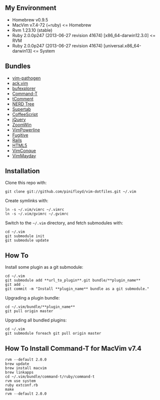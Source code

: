 ## My Environment ##

*    Homebrew v0.9.5
*    MacVim v7.4-72 (+ruby)                                                 <= Homebrew
*    Rvm 1.23.10 (stable)
*    Ruby 2.0.0p247 (2013-06-27 revision 41674) [x86_64-darwin12.3.0]       <= RVM
*    Ruby 2.0.0p247 (2013-06-27 revision 41674) [universal.x86_64-darwin13] <= System

## Bundles ##

*   [vim-pathogen](https://github.com/tpope/vim-pathogen)
*   [ack.vim](https://github.com/mileszs/ack.vim)
*   [bufexplorer](https://github.com/corntrace/bufexplorer)
*   [Command-T](https://github.com/wincent/Command-T)
*   [tComment](https://github.com/vim-scripts/tComment)
*   [NERD Tree](https://github.com/scrooloose/nerdtree)
*   [Supertab](https://github.com/ervandew/supertab)
*   [CoffeeScript](https://github.com/kchmck/vim-coffee-script)
*   [jQuery](https://github.com/vim-scripts/jQuery)
*   [ZoomWin](https://github.com/vim-scripts/ZoomWin)
*   [VimPowerline](https://github.com/Lokaltog/vim-powerline)
*   [Fugitive](https://github.com/tpope/vim-fugitive)
*   [Rails](https://github.com/tpope/vim-rails)
*   [HTML5](https://github.com/othree/html5.vim)
*   [VimConque](https://github.com/basepi/vim-conque)
*   [VimMayday](https://github.com/pinifloyd/vim-mayday)

## Installation ##

Clone this repo with:

    git clone git://github.com/pinifloyd/vim-dotfiles.git ~/.vim

Create symlinks with:

    ln -s ~/.vim/vimrc ~/.vimrc
    ln -s ~/.vim/gvimrc ~/.gvimrc

Switch to the `~/.vim` directory, and fetch submodules with:

    cd ~/.vim
    git submodule init
    git submodule update

## How To ##

Install some plugin as a git submodule:

    cd ~/.vim
    git submodule add **url_to_plugin**.git bundle/**plugin_name**
    git add .
    git commit -m "Install **plugin_name** bundle as a git submodule."

Upgrading a plugin bundle:

    cd ~/.vim/bundle/**plugin_name**
    git pull origin master

Upgrading all bundled plugins:

    cd ~/.vim
    git submodule foreach git pull origin master

## How To Install Command-T for MacVim v7.4 ##

    rvm --default 2.0.0
    brew update
    brew install macvim
    brew linkapps
    cd ~/.vim/bundle/command-t/ruby/command-t
    rvm use system
    ruby extconf.rb
    make
    rvm --default 2.0.0
